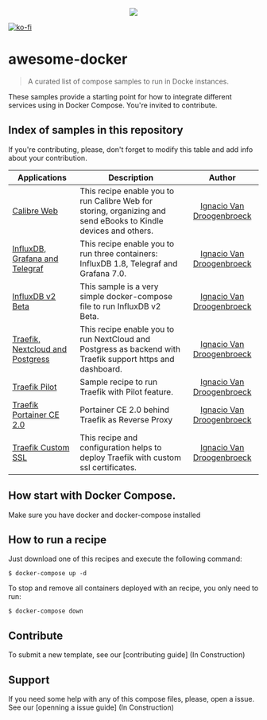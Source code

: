 <p align="center">
  <img src="https://www.docker.com/sites/default/files/social/docker_facebook_share.png" />
</p>

[![ko-fi](https://ko-fi.com/img/githubbutton_sm.svg)](https://ko-fi.com/B0B34N5TU)

# awesome-docker
> A curated list of compose samples to run in Docke instances.

These samples provide a starting point for how to integrate different services using in Docker Compose. You're invited to contribute.

## Index of samples in this repository
If you're contributing, please, don't forget to modify this table and add info about your contribution. 

| Applications         | Description | Author |
|----------------------|-------------|:------:|
| [Calibre Web](calibre-web/) | This recipe enable you to run Calibre Web for storing, organizing and send eBooks to Kindle devices and others. | [Ignacio Van Droogenbroeck](https://github.com/xe-nvdk) |  
| [InfluxDB, Grafana and Telegraf](telegraf-influxdb-grafana/) | This recipe enable you to run three containers: InfluxDB 1.8, Telegraf and Grafana 7.0. | [Ignacio Van Droogenbroeck](https://github.com/xe-nvdk) |  
| [InfluxDB v2 Beta](influxdbv2) | This sample is a very simple docker-compose file to run InfluxDB v2 Beta. | [Ignacio Van Droogenbroeck](https://github.com/xe-nvdk) |
| [Traefik, Nextcloud and Postgress](traefik-nextcloud-psql) | This recipe enable you to run NextCloud and Postgress as backend with Traefik support https and dashboard. | [Ignacio Van Droogenbroeck](https://github.com/xe-nvdk) |
| [Traefik Pilot](traefik-pilot) | Sample recipe to run Traefik with Pilot feature. | [Ignacio Van Droogenbroeck](https://github.com/xe-nvdk) |
| [Traefik Portainer CE 2.0](traefik-portainer2.0) | Portainer CE 2.0 behind Traefik as Reverse Proxy | [Ignacio Van Droogenbroeck](https://github.com/xe-nvdk) |
| [Traefik Custom SSL](traefik-custom-ssl) | This recipe and configuration helps to deploy Traefik with custom ssl certificates. | [Ignacio Van Droogenbroeck](https://github.com/xe-nvdk) |


## How start with Docker Compose.
Make sure you have docker and docker-compose installed

## How to run a recipe
Just download one of this recipes and execute the following command:

```
$ docker-compose up -d
```

To stop and remove all containers deployed with an recipe, you only need to run:
```
$ docker-compose down
```

## Contribute

To submit a new template, see our [contributing guide] (In Construction)

## Support

If you need some help with any of this compose files, please, open a issue. See our [openning a issue guide] (In Construction)
